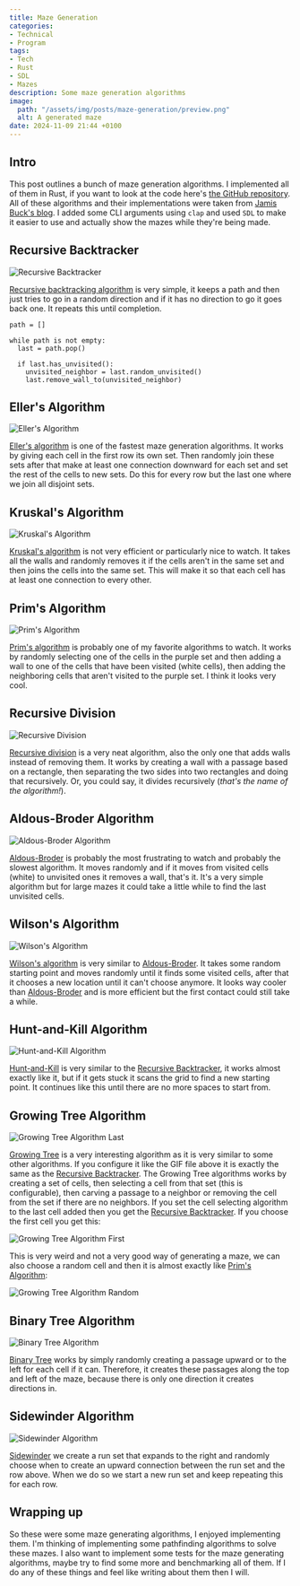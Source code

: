 ```yaml
---
title: Maze Generation
categories:
- Technical
- Program
tags:
- Tech
- Rust
- SDL
- Mazes
description: Some maze generation algorithms
image:
  path: "/assets/img/posts/maze-generation/preview.png"
  alt: A generated maze
date: 2024-11-09 21:44 +0100
---
```

## Intro

This post outlines a bunch of maze generation algorithms. I implemented all of them in Rust, if you want to look at the code here's [the GitHub repository](https://github.com/ProfessorQu/maze-gen-and-solve). All of these algorithms and their implementations were taken from [Jamis Buck's blog](https://weblog.jamisbuck.org/under-the-hood/). I added some CLI arguments using `clap` and used `SDL` to make it easier to use and actually show the mazes while they're being made.

## Recursive Backtracker

![Recursive Backtracker](/assets/img/posts/maze-generation/recursive_backtracker.gif)

[Recursive backtracking algorithm](https://weblog.jamisbuck.org/2010/12/27/maze-generation-recursive-backtracking.html) is very simple, it keeps a path and then just tries to go in a random direction and if it has no direction to go it goes back one. It repeats this until completion.
```
path = []

while path is not empty:
  last = path.pop()

  if last.has_unvisited():
    unvisited_neighbor = last.random_unvisited()
    last.remove_wall_to(unvisited_neighbor)
```

## Eller's Algorithm

![Eller's Algorithm](/assets/img/posts/maze-generation/ellers.gif)

[Eller's algorithm](https://weblog.jamisbuck.org/2010/12/29/maze-generation-eller-s-algorithm.html) is one of the fastest maze generation algorithms. It works by giving each cell in the first row its own set. Then randomly join these sets after that make at least one connection downward for each set and set the rest of the cells to new sets. Do this for every row but the last one where we join all disjoint sets.

## Kruskal's Algorithm

![Kruskal's Algorithm](/assets/img/posts/maze-generation/kruskal.gif)

[Kruskal's algorithm](https://weblog.jamisbuck.org/2011/1/3/maze-generation-kruskal-s-algorithm.html) is not very efficient or particularly nice to watch. It takes all the walls and randomly removes it if the cells aren't in the same set and then joins the cells into the same set. This will make it so that each cell has at least one connection to every other.

## Prim's Algorithm

![Prim's Algorithm](/assets/img/posts/maze-generation/prim.gif)

[Prim's algorithm](https://weblog.jamisbuck.org/2011/1/10/maze-generation-prim-s-algorithm.html) is probably one of my favorite algorithms to watch. It works by randomly selecting one of the cells in the purple set and then adding a wall to one of the cells that have been visited (white cells), then adding the neighboring cells that aren't visited to the purple set. I think it looks very cool.

## Recursive Division

![Recursive Division](/assets/img/posts/maze-generation/recursive_division.gif)

[Recursive division](https://weblog.jamisbuck.org/2011/1/12/maze-generation-recursive-division-algorithm.html) is a very neat algorithm, also the only one that adds walls instead of removing them. It works by creating a wall with a passage based on a rectangle, then separating the two sides into two rectangles and doing that recursively. Or, you could say, it divides recursively (*that's the name of the algorithm!*).

## Aldous-Broder Algorithm

![Aldous-Broder Algorithm](/assets/img/posts/maze-generation/aldous_broder.gif)

[Aldous-Broder](https://weblog.jamisbuck.org/2011/1/17/maze-generation-aldous-broder-algorithm.html) is probably the most frustrating to watch and probably the slowest algorithm. It moves randomly and if it moves from visited cells (white) to unvisited ones it removes a wall, that's it. It's a very simple algorithm but for large mazes it could take a little while to find the last unvisited cells.

## Wilson's Algorithm

![Wilson's Algorithm](/assets/img/posts/maze-generation/wilson.gif)

[Wilson's algorithm](https://weblog.jamisbuck.org/2011/1/20/maze-generation-wilson-s-algorithm.html) is very similar to <a href="#aldous-broder-algorithm">Aldous-Broder</a>. It takes some random starting point and moves randomly until it finds some visited cells, after that it chooses a new location until it can't choose anymore. It looks way cooler than <a href="#aldous-broder-algorithm">Aldous-Broder</a> and is more efficient but the first contact could still take a while.

## Hunt-and-Kill Algorithm

![Hunt-and-Kill Algorithm](/assets/img/posts/maze-generation/hunt_and_kill.gif)

[Hunt-and-Kill](https://weblog.jamisbuck.org/2011/1/24/maze-generation-hunt-and-kill-algorithm.html) is very similar to the <a href="#recursive-backtracker">Recursive Backtracker</a>, it works almost exactly like it, but if it gets stuck it scans the grid to find a new starting point. It continues like this until there are no more spaces to start from.

## Growing Tree Algorithm

![Growing Tree Algorithm Last](/assets/img/posts/maze-generation/growing_tree_last.gif)

[Growing Tree](https://weblog.jamisbuck.org/2011/1/27/maze-generation-growing-tree-algorithm.html) is a very interesting algorithm as it is very similar to some other algorithms. If you configure it like the GIF file above it is exactly the same as the <a href="#recursive-backtracker">Recursive Backtracker</a>. The Growing Tree algorithms works by creating a set of cells, then selecting a cell from that set (this is configurable), then carving a passage to a neighbor or removing the cell from the set if there are no neighbors. If you set the cell selecting algorithm to the last cell added then you get the <a href="#recursive-backtracker">Recursive Backtracker</a>. If you choose the first cell you get this:

![Growing Tree Algorithm First](/assets/img/posts/maze-generation/growing_tree_first.gif)

This is very weird and not a very good way of generating a maze, we can also choose a random cell and then it is almost exactly like <a href="#prims-algorithm">Prim's Algorithm</a>:

![Growing Tree Algorithm Random](/assets/img/posts/maze-generation/growing_tree_random.gif)

## Binary Tree Algorithm

![Binary Tree Algorithm](/assets/img/posts/maze-generation/binary_tree.gif)

[Binary Tree](https://weblog.jamisbuck.org/2011/2/1/maze-generation-binary-tree-algorithm.html) works by simply randomly creating a passage upward or to the left for each cell if it can. Therefore, it creates these passages along the top and left of the maze, because there is only one direction it creates directions in.

## Sidewinder Algorithm

![Sidewinder Algorithm](/assets/img/posts/maze-generation/sidewinder.gif)

[Sidewinder](https://weblog.jamisbuck.org/2011/2/3/maze-generation-sidewinder-algorithm.html) we create a run set that expands to the right and randomly choose when to create an upward connection between the run set and the row above. When we do so we start a new run set and keep repeating this for each row.

## Wrapping up

So these were some maze generating algorithms, I enjoyed implementing them. I'm thinking of implementing some pathfinding algorithms to solve these mazes. I also want to implement some tests for the maze generating algorithms, maybe try to find some more and benchmarking all of them. If I do any of these things and feel like writing about them then I will.
